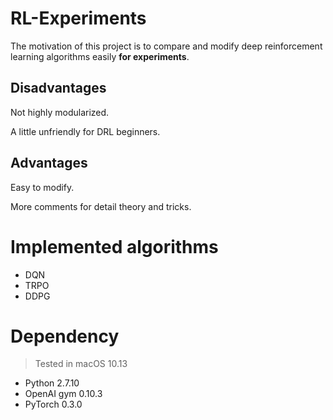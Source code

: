 # RL-Experiments

The motivation of this project is to compare and modify deep reinforcement learning algorithms easily **for experiments**.

## Disadvantages
Not highly modularized.

A little unfriendly for DRL beginners.

## Advantages
Easy to modify.

More comments for detail theory and tricks.

# Implemented algorithms
* DQN
* TRPO
* DDPG

# Dependency
> Tested in macOS 10.13
* Python 2.7.10
* OpenAI gym 0.10.3
* PyTorch 0.3.0
